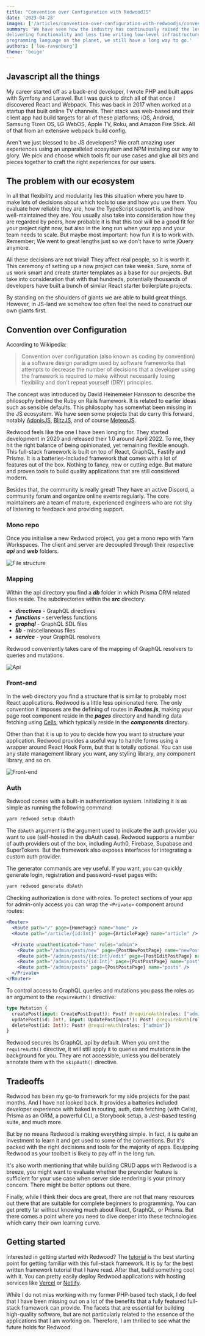 ```yaml
---
title: "Convention over Configuration with RedwoodJS"
date: '2023-04-28'
images: ['/articles/convention-over-configuration-with-redwoodjs/convention-over-configuration-with-redwoodjs.jpg']
summary: 'We have seen how the industry has continuously raised the level of abstraction to allow developers to spend more time
delivering functionality and less time writing low-level infrastructure. Even though JavaScript is the most versatile
programming language on the planet, we still have a long way to go.'
authors: ['lee-ravenberg']
theme: 'beige'
---
```


## Javascript all the things

My career started off as a back-end developer, I wrote PHP and built apps with Symfony and Laravel.
But I was quick to ditch all of that once I discovered React and Webpack. This was back in 2017 when worked at a startup
that built online TV channels. Their stack was web-based and their client app had build targets for all of these
platforms; iOS, Android, Samsung Tizen OS, LG WebOS, Apple TV, Roku, and Amazon Fire Stick. All of that from an
extensive webpack build config.

Aren't we just blessed to be JS developers? We craft amazing user experiences using an unparalleled ecosystem and NPM
installing our way to glory. We pick and choose which tools fit our use cases and glue all bits and pieces together to
craft the right experiences for our users.

## The problem with our ecosystem

In all that flexibility and modularity lies this situation where you have to make lots of decisions about which tools to
use and how you use them. You evaluate how reliable they are, how the TypeScript support is, and how well-maintained they
are. You usually also take into consideration how they are regarded by peers, how probable it is that this tool will be
a good fit for your project right now, but also in the long run when your app and your team needs to scale. But maybe
most important: how fun it is to work with. Remember; We went to great lengths just so we don't have to write jQuery anymore.

All these decisions are not trivial! They affect real people, so it is worth it. This ceremony of setting up a new project can take weeks. Sure, some of us work smart and create starter templates as a base for our projects. But
take into consideration that with that hundreds, potentially thousands of developers have built a bunch of similar React starter boilerplate projects.

By standing on the shoulders of giants we are able to build great things. However, in JS-land we somehow too often feel the need to
construct our own giants first.

## Convention over Configuration

According to Wikipedia:

> Convention over configuration (also known as coding by convention) is a software design paradigm used by software
> frameworks that attempts to decrease the number of decisions that a developer using the framework is required to make
> without necessarily losing flexibility and don't repeat yourself (DRY) principles.

The concept was introduced by David Heinemeier Hansson to describe the philosophy behind the Ruby on Rails framework. It is related to
earlier ideas such as sensible defaults. This philosophy has somewhat been missing in the JS ecosystem. We have seen some projects that do carry this forward,
notably [AdonisJS](https://adonisjs.com/), [BlitzJS](https://blitzjs.com/), and of course [MeteorJS](https://www.meteor.com/).

Redwood feels like the one I have been longing for. They started development in 2020
and released their 1.0 around April 2022. To me, they hit the right balance of being opinionated, yet remaining flexible
enough. This full-stack framework is built on top of React, GraphQL, Fastify and Prisma. It is a batteries-included framework
that comes with a lot of features out of the box. Nothing to fancy, new or cutting edge. But mature and proven tools to build
quality applications that are still considered modern.

Besides that, the community is really great! They have an active Discord, a community forum and organize online events
regularly. The core maintainers are a team of mature, experienced engineers who are not shy of listening to feedback
and providing support.

### Mono repo

Once you initialise a new Redwood project, you get a mono repo with Yarn Workspaces. The client and server are decoupled through their respective **_api_** and **_web_** folders.

![File structure](./images/convention-over-configuration-with-redwoodjs/filestructure.png)

### Mapping

Within the api directory you find a **_db_** folder in which Prisma ORM related files reside. The subdirectories within the **_src_** directory:

- _**directives**_ - GraphQL directives
- _**functions**_ - serverless functions
- _**graphql**_ - GraphQL SDL files
- _**lib**_ - miscellaneous files
- _**service**_ - your GraphQL resolvers

Redwood conveniently takes care of the mapping of GraphQL resolvers to queries and mutations.

![Api](./images/convention-over-configuration-with-redwoodjs/api.png)

### Front-end

In the web directory you find a structure that is similar to probably most React applications. Redwood is a little less opinionated here.
The only convention it imposes are the defining of routes in **_Routes.js_**, making your page root component reside in the **_pages_** directory and handling data fetching using [Cells](https://redwoodjs.com/docs/cells), which typically reside in the _**components**_ directory.

Other than that it is up to you to decide how you want to structure your application. Redwood provides a useful way to handle forms using a wrapper around React Hook Form, but that is totally optional. You can use any state management library you want, any styling library, any component library, and so on.

![Front-end](./images/convention-over-configuration-with-redwoodjs/front-end.png)

### Auth

Redwood comes with a built-in authentication system. Initializing it is as simple as running the following command:

```bash
yarn redwood setup dbAuth
```

The `dbAuth` argument is the argument used to indicate the auth provider you want to use (self-hosted in the dbAuth case).
Redwood supports a number of auth providers out of the box, including Auth0, Firebase, Supabase and SuperTokens.
But the framework also exposes interfaces for integrating a custom auth provider.

The generator commands are vey useful. If you want, you can quickly generate login, registration and password-reset pages with:

```bash
yarn redwood generate dbAuth
```

Checking authorization is done with roles. To protect sections of your app for admin-only access you can wrap the `<Private>` component around routes:

```jsx
<Router>
  <Route path="/" page={HomePage} name="home" />
  <Route path="/article/{id:Int}" page={ArticlePage} name="article" />

  <Private unauthenticated="home" roles="admin">
    <Route path="/admin/posts/new" page={PostNewPostPage} name="newPost" />
    <Route path="/admin/posts/{id:Int}/edit" page={PostEditPostPage} name="editPost" />
    <Route path="/admin/posts/{id:Int}" page={PostPostPage} name="post" />
    <Route path="/admin/posts" page={PostPostsPage} name="posts" />
  </Private>
</Router>
```

To control access to GraphQL queries and mutations you pass the roles as an argument to the `requireAuth()` directive:

```graphql
type Mutation {
  createPost(input: CreatePostInput!): Post! @requireAuth(roles: ["admin"])
  updatePost(id: Int!, input: UpdatePostInput!): Post! @requireAuth(roles: ["admin"])
  deletePost(id: Int!): Post! @requireAuth(roles: ["admin"])
}
```

Redwood secures its GraphQL api by default. When you omit the `requireAuth()` directive, it will still apply it to queries
and mutations in the background for you. They are not accessible, unless you deliberately annotate them with the
`skipAuth()` directive.

## Tradeoffs

Redwood has been my go-to framework for my side projects for the past months. And I have not looked back. It provides
a batteries included developer experience with baked in routing, auth, data fetching (with Cells), Prisma as an ORM, a powerful CLI,
a Storybook setup, a Jest-based testing suite, and much more.

But by no means Redwood is making everything simple. In fact, it is quite an investment to learn it and get used to some
of the conventions. But it's packed with the right decisions and tools for the majority of apps. Equipping Redwood as
your toolbelt is likely to pay off in the long run.

It's also worth mentioning that while building CRUD apps with Redwood is a breeze, you might want to evaluate whether the
prerender feature is sufficient for your use case when server side rendering is your primary concern. There might be
better options out there.

Finally, while I think their docs are great, there are not that many resources out there that are suitable for complete
beginners to programming. You can get pretty far without knowing much about React, GraphQL, or Prisma. But there comes
a point where you need to dive deeper into these technologies which carry their own learning curve.

## Getting started

Interested in getting started with Redwood? The [tutorial](https://redwoodjs.com/docs/tutorial/foreword) is the best
starting point for getting familiar with this full-stack framework. It is by far the best written framework tutorial
that I have read. After that, build something cool with it. You can pretty easily deploy Redwood applications
with hosting services like [Vercel](https://vercel.com/) or [Netlify](https://www.netlify.com/).

While I do not miss working with my former PHP-based tech stack, I do feel that I have been missing out on a lot of the
benefits that a fully featured full-stack framework can provide. The facets that are essential for building high-quality
software, but are not particularly related to the essence of the applications that I am working on. Therefore, I am
thrilled to see what the future holds for Redwood.
